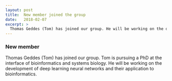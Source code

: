 ```yaml
---
layout: post
title:  New member joined the group
date:   2018-02-07
excerpt: >
  Thomas Geddes (Tom) has joined our group. He will be working on the development of deep learning neural networks and their application to bioinformatics
---
```


### New member
Thomas Geddes (Tom) has joined our group. Tom is pursuing a PhD at the interface of bioinformatics and systems biology. 
He will be working on the development of deep learning neural networks and their application to bioinformatics.


